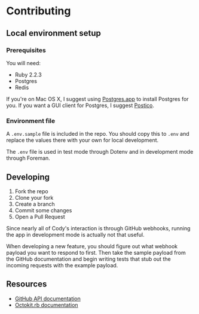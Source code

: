 # Contributing

## Local environment setup

### Prerequisites

You will need:

* Ruby 2.2.3
* Postgres
* Redis

If you're on Mac OS X, I suggest using [Postgres.app][] to install Postgres for
you. If you want a GUI client for Postgres, I suggest [Postico][].

[Postgres.app]: http://postgresapp.com/
[Postico]: https://eggerapps.at/postico/

### Environment file

A `.env.sample` file is included in the repo. You should copy this to `.env`
and replace the values there with your own for local development.

The `.env` file is used in test mode through Dotenv and in development mode
through Foreman.

## Developing

1. Fork the repo
2. Clone your fork
3. Create a branch
4. Commit some changes
5. Open a Pull Request

Since nearly all of Cody's interaction is through GitHub webhooks, running the
app in development mode is actually not that useful.

When developing a new feature, you should figure out what webhook payload you
want to respond to first. Then take the sample payload from the GitHub
documentation and begin writing tests that stub out the incoming requests with
the example payload.

## Resources

* [GitHub API documentation](https://developer.github.com/v3/)
* [Octokit.rb documentation](http://octokit.github.io/octokit.rb/)
